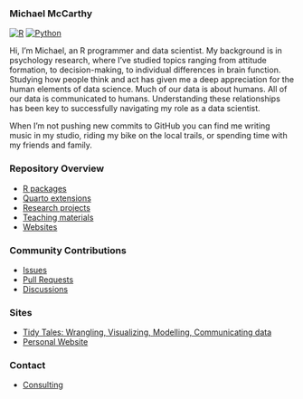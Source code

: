 ### Michael McCarthy

[![R](https://img.shields.io/badge/-☰-1f65b7?style=flat&logo=r&logoWidth=20)](https://github.com/mccarthy-m-g?tab=repositories&q=&type=&language=r) [![Python](https://img.shields.io/badge/-☰-ffe873?style=flat&logo=python&logoWidth=20)](https://github.com/mccarthy-m-g?tab=repositories&q=topic%3Apython&type=public&language=&sort=)

<!--
[![Python](https://img.shields.io/badge/-☰-ffe873?style=flat&logo=python&logoWidth=20)](https://github.com/mccarthy-m-g?tab=repositories&q=&type=&language=python)
-->

<!--
[![Twitter](https://img.shields.io/badge/-@mccarthymg-333333?style=flat&logo=twitter&logoWidth=20)](https://twitter.com/mccarthymg) [![LinkedIn](https://img.shields.io/badge/-connect-333333?style=flat&logo=linkedin&logoWidth=20)](https://www.linkedin.com/in/michael-g-mccarthy)
-->

Hi, I’m Michael, an R programmer and data scientist. My background is in psychology research, where I’ve studied topics ranging from attitude formation, to decision-making, to individual differences in brain function. Studying how people think and act has given me a deep appreciation for the human elements of data science. Much of our data is about humans. All of our data is communicated to humans. Understanding these relationships has been key to successfully navigating my role as a data scientist.

When I’m not pushing new commits to GitHub you can find me writing music in my studio, riding my bike on the local trails, or spending time with my friends and family.

### Repository Overview

- [R packages](https://github.com/mccarthy-m-g?tab=repositories&q=topic%3Ar-package&type=public&language=&sort=)
- [Quarto extensions](https://github.com/mccarthy-m-g?tab=repositories&q=topic%3Aquarto-extension&type=public&language=&sort=)
- [Research projects](https://github.com/mccarthy-m-g?tab=repositories&q=topic%3Aresearch&type=public&language=&sort=)
- [Teaching materials](https://github.com/mccarthy-m-g?tab=repositories&q=topic%3Ateaching&type=public&language=&sort=)
- [Websites](https://github.com/mccarthy-m-g?tab=repositories&q=topic%3Awebsite&type=public&language=&sort=)

### Community Contributions

- [Issues](https://github.com/search?q=is%3Aissue+author%3Amccarthy-m-g+-owner%3Amccarthy-m-g&type=issues)
- [Pull Requests](https://github.com/search?q=is%3Apr+author%3Amccarthy-m-g+-owner%3Amccarthy-m-g&type=pullrequests)
- [Discussions](https://github.com/search?q=is%3Adiscussion+author%3Amccarthy-m-g+-owner%3Amccarthy-m-g&type=discussions)

### Sites

- [Tidy Tales: Wrangling, Visualizing, Modelling, Communicating data](https://tidytales.ca)
- [Personal Website](https://michaelmccarthy.tidytales.ca/)

### Contact

- [Consulting](https://michaelmccarthy.tidytales.ca/consulting/)
